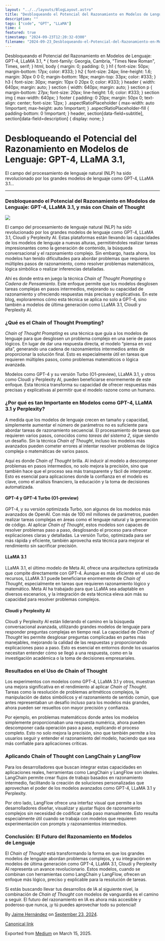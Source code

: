 ```yaml
---
layout: "../../layouts/BlogLayout.astro"
title: "Desbloqueando el Potencial del Razonamiento en Modelos de Lenguaje: GPT-4, LLaMA 3.1"
description: ""
tags: ["code", "GPT", "LLaMA"]
time: 4
featured: true
timestamp: "2024-09-23T12:20:32-0300"
filename: "2024-09-23_Desbloqueando-el-Potencial-del-Razonamiento-en-Modelos-de-Lenguaje--GPT-4--LLaMA-3-1--71d7a39eee96"
---
```


Desbloqueando el Potencial del Razonamiento en Modelos de Lenguaje: GPT-4, LLaMA 3.1, \* { font-family: Georgia, Cambria, "Times New Roman", Times, serif; } html, body { margin: 0; padding: 0; } h1 { font-size: 50px; margin-bottom: 17px; color: #333; } h2 { font-size: 24px; line-height: 1.6; margin: 30px 0 0 0; margin-bottom: 18px; margin-top: 33px; color: #333; } h3 { font-size: 30px; margin: 10px 0 20px 0; color: #333; } header { width: 640px; margin: auto; } section { width: 640px; margin: auto; } section p { margin-bottom: 27px; font-size: 20px; line-height: 1.6; color: #333; } section img { max-width: 640px; } footer { padding: 0 20px; margin: 50px 0; text-align: center; font-size: 12px; } .aspectRatioPlaceholder { max-width: auto !important; max-height: auto !important; } .aspectRatioPlaceholder-fill { padding-bottom: 0 !important; } header, section\[data-field=subtitle\], section\[data-field=description\] { display: none; }

Desbloqueando el Potencial del Razonamiento en Modelos de Lenguaje: GPT-4, LLaMA 3.1,
=====================================================================================

El campo del procesamiento de lenguaje natural (NLP) ha sido revolucionado por los grandes modelos de lenguaje como GPT-4, LLaMA 3.1…

* * *

### Desbloqueando el Potencial del Razonamiento en Modelos de Lenguaje: GPT-4, LLaMA 3.1, y más con Chain of Thought

![](https://cdn-images-1.medium.com/max/800/1*VnI6FUBnScqnTV1hVYgswQ.png)

El campo del procesamiento de lenguaje natural (NLP) ha sido revolucionado por los grandes modelos de lenguaje como GPT-4, LLaMA 3.1, Cloudi y Perplexity AI. Estas plataformas están llevando las capacidades de los modelos de lenguaje a nuevas alturas, permitiéndoles realizar tareas impresionantes como la generación de contenido, la búsqueda conversacional y el razonamiento complejo. Sin embargo, hasta ahora, los modelos han tenido dificultades para abordar problemas que requieren múltiples pasos de razonamiento, como resolver problemas matemáticos, lógica simbólica o realizar inferencias detalladas.

Ahí es donde entra en juego la técnica _Chain of Thought Prompting_ o _Cadena de Pensamiento_. Este enfoque permite que los modelos desglosen tareas complejas en pasos intermedios, mejorando su capacidad de razonamiento y ofreciendo respuestas más precisas y explicativas. En este blog, exploraremos cómo esta técnica se aplica no solo a GPT-4, sino también a modelos de última generación como LLaMA 3.1, Cloudi y Perplexity AI.

### ¿Qué es el Chain of Thought Prompting?

_Chain of Thought Prompting_ es una técnica que guía a los modelos de lenguaje para que desglosen un problema complejo en una serie de pasos lógicos. En lugar de dar una respuesta directa, el modelo “piensa en voz alta”, generando una cadena de razonamientos intermedios antes de proporcionar la solución final. Esto es especialmente útil en tareas que requieren múltiples pasos, como problemas matemáticos o lógica avanzada.

Modelos como GPT-4 y su versión Turbo (O1-preview), LLaMA 3.1, y otros como Cloudi y Perplexity AI, pueden beneficiarse enormemente de este enfoque. Esta técnica transforma su capacidad de ofrecer respuestas más precisas y explicativas al permitir que el modelo razone como un humano.

### ¿Por qué es tan Importante en Modelos como GPT-4, LLaMA 3.1 y Perplexity?

A medida que los modelos de lenguaje crecen en tamaño y capacidad, simplemente aumentar el número de parámetros no es suficiente para abordar tareas de razonamiento secuencial. El procesamiento de tareas que requieren varios pasos, conocidos como _tareas del sistema 2_, sigue siendo un desafío. Sin la técnica _Chain of Thought_, incluso los modelos más avanzados pueden cometer errores al intentar resolver problemas de lógica compleja o matemáticas de varios pasos.

Aquí es donde _Chain of Thought_ brilla. Al inducir al modelo a descomponer problemas en pasos intermedios, no solo mejora la precisión, sino que también hace que el proceso sea más transparente y fácil de interpretar. Esto es esencial para aplicaciones donde la confianza en el modelo es clave, como el análisis financiero, la educación y la toma de decisiones automatizada.

#### GPT-4 y GPT-4 Turbo (O1-preview)

GPT-4, y su versión optimizada Turbo, son algunos de los modelos más avanzados de OpenAI. Con más de 100 mil millones de parámetros, pueden realizar tareas complejas en áreas como el lenguaje natural y la generación de código. Al aplicar _Chain of Thought_, estos modelos son capaces de resolver problemas paso a paso, desglosando el proceso para ofrecer explicaciones claras y detalladas. La versión Turbo, optimizada para ser más rápida y eficiente, también aprovecha esta técnica para mejorar el rendimiento sin sacrificar precisión.

#### LLaMA 3.1

LLaMA 3.1, el último modelo de Meta AI, ofrece una arquitectura optimizada que compite directamente con GPT-4. Aunque es más eficiente en el uso de recursos, LLaMA 3.1 puede beneficiarse enormemente de _Chain of Thought_, especialmente en tareas que requieren razonamiento lógico y matemático. Meta AI ha trabajado para que LLaMA sea adaptable en diversos escenarios, y la integración de esta técnica eleva aún más su capacidad para resolver problemas complejos.

#### Cloudi y Perplexity AI

Cloudi y Perplexity AI están liderando el camino en la búsqueda conversacional avanzada, utilizando grandes modelos de lenguaje para responder preguntas complejas en tiempo real. La capacidad de _Chain of Thought_ les permite desglosar preguntas complicadas en partes más manejables, mejorando la calidad de las respuestas y proporcionando explicaciones paso a paso. Esto es esencial en entornos donde los usuarios necesitan entender cómo se llegó a una respuesta, como en la investigación académica o la toma de decisiones empresariales.

### Resultados en el Uso de Chain of Thought

Los experimentos con modelos como GPT-4, LLaMA 3.1 y otros, muestran una mejora significativa en el rendimiento al aplicar _Chain of Thought_. Tareas como la resolución de problemas aritméticos complejos, la manipulación de datos simbólicos y el razonamiento de sentido común, que antes representaban un desafío incluso para los modelos más grandes, ahora pueden ser resueltos con mayor precisión y confianza.

Por ejemplo, en problemas matemáticos donde antes los modelos simplemente proporcionaban una respuesta numérica, ahora pueden descomponer cada operación paso a paso, explicando el proceso completo. Esto no solo mejora la precisión, sino que también permite a los usuarios seguir y entender el razonamiento del modelo, haciendo que sea más confiable para aplicaciones críticas.

### Aplicando Chain of Thought con LangChain y LangFlow

Para los desarrolladores que buscan integrar estas capacidades en aplicaciones reales, herramientas como LangChain y LangFlow son ideales. LangChain permite crear flujos de trabajo basados en razonamiento intermedio, facilitando la creación de soluciones personalizadas que aprovechan el poder de los modelos avanzados como GPT-4, LLaMA 3.1 y Perplexity.

Por otro lado, LangFlow ofrece una interfaz visual que permite a los desarrolladores diseñar, visualizar y ajustar flujos de razonamiento complejos sin necesidad de codificar cada paso manualmente. Esto resulta especialmente útil cuando se trabaja con modelos que requieren experimentación con prompts y razonamientos intermedios.

### Conclusión: El Futuro del Razonamiento en Modelos de Lenguaje

El _Chain of Thought_ está transformando la forma en que los grandes modelos de lenguaje abordan problemas complejos, y su integración en modelos de última generación como GPT-4, LLaMA 3.1, Cloudi y Perplexity AI representa un avance revolucionario. Estos modelos, cuando se combinan con herramientas como LangChain y LangFlow, ofrecen un enfoque más lógico, preciso y explicable para la resolución de tareas.

Si estás buscando llevar tus desarrollos de IA al siguiente nivel, la combinación de _Chain of Thought_ con modelos de vanguardia es el camino a seguir. El futuro del razonamiento en IA es ahora más accesible y poderoso que nunca, ¡y tú puedes aprovechar todo su potencial!

By [Jaime Hernández](https://medium.com/@devjaime) on [September 23, 2024](https://medium.com/p/71d7a39eee96).

[Canonical link](https://medium.com/@devjaime/desbloqueando-el-potencial-del-razonamiento-en-modelos-de-lenguaje-gpt-4-llama-3-1-71d7a39eee96)

Exported from [Medium](https://medium.com) on March 15, 2025.